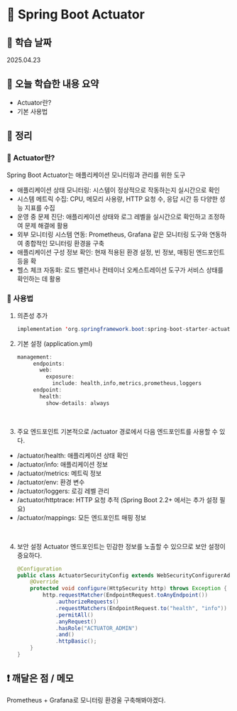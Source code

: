 # 📌 Spring Boot Actuator

## 📅 학습 날짜  
2025.04.23

## 📖 오늘 학습한 내용 요약
- Actuator란?
- 기본 사용법

## 🧠 정리
### 🔹 Actuator란?
Spring Boot Actuator는 애플리케이션 모니터링과 관리를 위한 도구
* 애플리케이션 상태 모니터링: 시스템이 정상적으로 작동하는지 실시간으로 확인
* 시스템 메트릭 수집: CPU, 메모리 사용량, HTTP 요청 수, 응답 시간 등 다양한 성능 지표를 수집
* 운영 중 문제 진단: 애플리케이션 상태와 로그 레벨을 실시간으로 확인하고 조정하여 문제 해결에 활용
* 외부 모니터링 시스템 연동: Prometheus, Grafana 같은 모니터링 도구와 연동하여 종합적인 모니터링 환경을 구축
* 애플리케이션 구성 정보 확인: 현재 적용된 환경 설정, 빈 정보, 매핑된 엔드포인트 등을 확
* 헬스 체크 자동화: 로드 밸런서나 컨테이너 오케스트레이션 도구가 서비스 상태를 확인하는 데 활용

### 🔹 사용법
1. 의존성 추가
   ```java
   implementation 'org.springframework.boot:spring-boot-starter-actuator'
   ```

2. 기본 설정 (application.yml)
   ```java
   management:
        endpoints:
          web:
            exposure:
              include: health,info,metrics,prometheus,loggers
        endpoint:
          health:
            show-details: always
   ```
    
<br>

3. 주요 엔드포인트
  기본적으로 /actuator 경로에서 다음 엔드포인트를 사용할 수 있다.
  * /actuator/health: 애플리케이션 상태 확인
  * /actuator/info: 애플리케이션 정보
  * /actuator/metrics: 메트릭 정보
  * /actuator/env: 환경 변수
  * /actuator/loggers: 로깅 레벨 관리
  * /actuator/httptrace: HTTP 요청 추적 (Spring Boot 2.2+ 에서는 추가 설정 필요)
  * /actuator/mappings: 모든 엔드포인트 매핑 정보
    
<br>

4. 보안 설정
  Actuator 엔드포인트는 민감한 정보를 노출할 수 있으므로 보안 설정이 중요하다.
     ```java
     @Configuration
     public class ActuatorSecurityConfig extends WebSecurityConfigurerAdapter {
         @Override
         protected void configure(HttpSecurity http) throws Exception {
             http.requestMatcher(EndpointRequest.toAnyEndpoint())
                 .authorizeRequests()
                 .requestMatchers(EndpointRequest.to("health", "info"))
                 .permitAll()
                 .anyRequest()
                 .hasRole("ACTUATOR_ADMIN")
                 .and()
                 .httpBasic();
         }
     }
      ```


## ❗ 깨달은 점 / 메모
Prometheus + Grafana로 모니터링 환경울 구축해봐야겠다.
